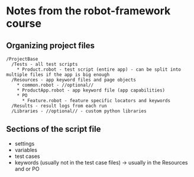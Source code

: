# Notes from the robot-framework course

## Organizing project files

```
/ProjectBase
  /Tests - all test scripts
    * Product.robot - test script (entire app) - can be split into multiple files if the app is big enough
  /Resources - app keyword files and page objects
    * common.robot - //optional//
    * ProductApp.robot - app keyword file (app capabilities)
    * PO
      * Feature.robot - feature specific locators and keywords
  /Results - result logs from each run
  /Libraries - //optional// - custom python libraries
```

## Sections of the script file
- settings
- variables
- test cases
- keywords (usually not in the test case files) -> usually in the Resources and or PO
